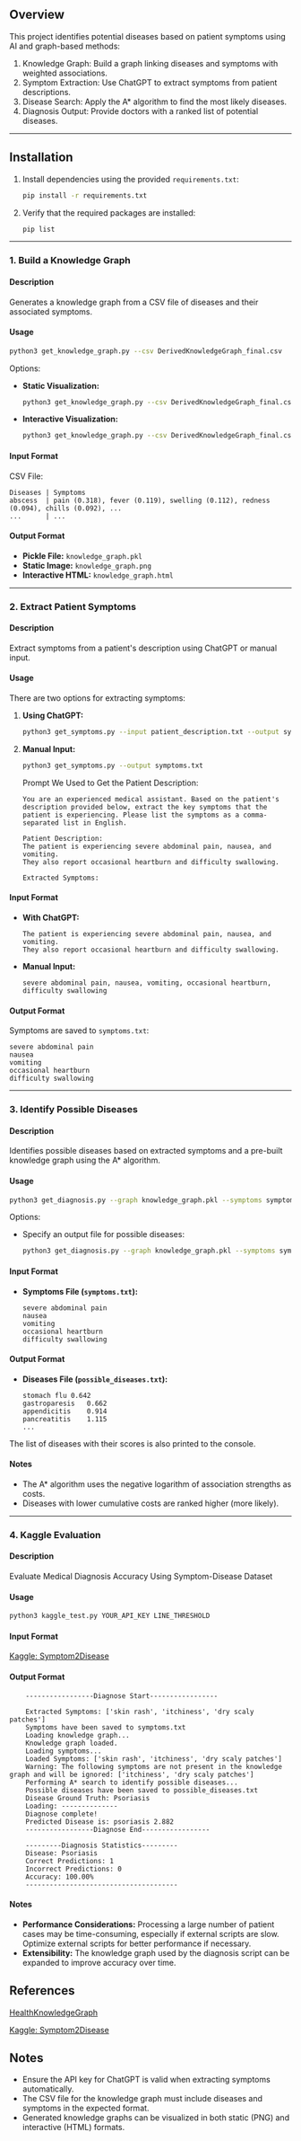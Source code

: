## Overview

This project identifies potential diseases based on patient symptoms using AI and graph-based methods:

1. Knowledge Graph: Build a graph linking diseases and symptoms with weighted associations.
2. Symptom Extraction: Use ChatGPT to extract symptoms from patient descriptions.
3. Disease Search: Apply the A* algorithm to find the most likely diseases.
4. Diagnosis Output: Provide doctors with a ranked list of potential diseases.

---

## Installation

1. Install dependencies using the provided `requirements.txt`:
    ```bash
    pip install -r requirements.txt
    ```

2. Verify that the required packages are installed:
    ```bash
    pip list
    ```

---

### 1. Build a Knowledge Graph
#### **Description**
Generates a knowledge graph from a CSV file of diseases and their associated symptoms.

#### **Usage**
```bash
python3 get_knowledge_graph.py --csv DerivedKnowledgeGraph_final.csv
```

Options:
- **Static Visualization:**
    ```bash
    python3 get_knowledge_graph.py --csv DerivedKnowledgeGraph_final.csv --visualization static --output_image knowledge_graph.png
    ```
- **Interactive Visualization:**
    ```bash
    python3 get_knowledge_graph.py --csv DerivedKnowledgeGraph_final.csv --visualization interactive --output_html knowledge_graph.html
    ```

#### **Input Format**
CSV File:
```plaintext
Diseases | Symptoms
abscess  | pain (0.318), fever (0.119), swelling (0.112), redness (0.094), chills (0.092), ...
...      | ...
```

#### **Output Format**
- **Pickle File:** `knowledge_graph.pkl`
- **Static Image:** `knowledge_graph.png`
- **Interactive HTML:** `knowledge_graph.html`

---

### 2. Extract Patient Symptoms
#### **Description**
Extract symptoms from a patient's description using ChatGPT or manual input.

#### **Usage**
There are two options for extracting symptoms:
1. **Using ChatGPT:**
    ```bash
    python3 get_symptoms.py --input patient_description.txt --output symptoms.txt --api YOUR_API_KEY
    ```
2. **Manual Input:**
    ```bash
    python3 get_symptoms.py --output symptoms.txt
    ```

    Prompt We Used to Get the Patient Description:
    ```
    You are an experienced medical assistant. Based on the patient's description provided below, extract the key symptoms that the patient is experiencing. Please list the symptoms as a comma-separated list in English.

    Patient Description:
    The patient is experiencing severe abdominal pain, nausea, and vomiting. 
    They also report occasional heartburn and difficulty swallowing.

    Extracted Symptoms:
    ```

#### **Input Format**
- **With ChatGPT:**
    ```plaintext
    The patient is experiencing severe abdominal pain, nausea, and vomiting. 
    They also report occasional heartburn and difficulty swallowing.
    ```
- **Manual Input:**
    ```plaintext
    severe abdominal pain, nausea, vomiting, occasional heartburn, difficulty swallowing
    ```

#### **Output Format**
Symptoms are saved to `symptoms.txt`:
```plaintext
severe abdominal pain
nausea
vomiting
occasional heartburn
difficulty swallowing
```

---

### 3. Identify Possible Diseases
#### **Description**
Identifies possible diseases based on extracted symptoms and a pre-built knowledge graph using the A* algorithm.

#### **Usage**
```bash
python3 get_diagnosis.py --graph knowledge_graph.pkl --symptoms symptoms.txt
```

Options:
- Specify an output file for possible diseases:
    ```bash
    python3 get_diagnosis.py --graph knowledge_graph.pkl --symptoms symptoms.txt --output possible_diseases.txt
    ```

#### **Input Format**
- **Symptoms File (`symptoms.txt`):**
    ```plaintext
    severe abdominal pain
    nausea
    vomiting
    occasional heartburn
    difficulty swallowing
    ```

#### **Output Format**
- **Diseases File (`possible_diseases.txt`):**
    ```plaintext
    stomach flu	0.642
    gastroparesis	0.662
    appendicitis	0.914
    pancreatitis	1.115
    ...
    ```

The list of diseases with their scores is also printed to the console.

#### **Notes**
- The A* algorithm uses the negative logarithm of association strengths as costs.
- Diseases with lower cumulative costs are ranked higher (more likely).

---

### 4. Kaggle Evaluation
#### **Description**
Evaluate Medical Diagnosis Accuracy Using Symptom-Disease Dataset

#### **Usage**
```bash
python3 kaggle_test.py YOUR_API_KEY LINE_THRESHOLD
```

#### **Input Format**
[Kaggle: Symptom2Disease](https://www.kaggle.com/datasets/niyarrbarman/symptom2disease?resource=download)

#### **Output Format**
```
    -----------------Diagnose Start-----------------

    Extracted Symptoms: ['skin rash', 'itchiness', 'dry scaly patches']
    Symptoms have been saved to symptoms.txt
    Loading knowledge graph...
    Knowledge graph loaded.
    Loading symptoms...
    Loaded Symptoms: ['skin rash', 'itchiness', 'dry scaly patches']
    Warning: The following symptoms are not present in the knowledge graph and will be ignored: ['itchiness', 'dry scaly patches']
    Performing A* search to identify possible diseases...
    Possible diseases have been saved to possible_diseases.txt
    Disease Ground Truth: Psoriasis
    Loading: --------------
    Diagnose complete!
    Predicted Disease is: psoriasis 2.882
    -----------------Diagnose End-----------------

    ---------Diagnosis Statistics---------
    Disease: Psoriasis
    Correct Predictions: 1
    Incorrect Predictions: 0
    Accuracy: 100.00%
    --------------------------------------
```

#### **Notes**
- **Performance Considerations:** Processing a large number of patient cases may be time-consuming, especially if external scripts are slow. Optimize external scripts for better performance if necessary.
- **Extensibility:** The knowledge graph used by the diagnosis script can be expanded to improve accuracy over time.

## References
[HealthKnowledgeGraph](https://github.com/clinicalml/HealthKnowledgeGraph/tree/master)

[Kaggle: Symptom2Disease](https://www.kaggle.com/datasets/niyarrbarman/symptom2disease?resource=download)

## Notes

- Ensure the API key for ChatGPT is valid when extracting symptoms automatically.
- The CSV file for the knowledge graph must include diseases and symptoms in the expected format.
- Generated knowledge graphs can be visualized in both static (PNG) and interactive (HTML) formats.